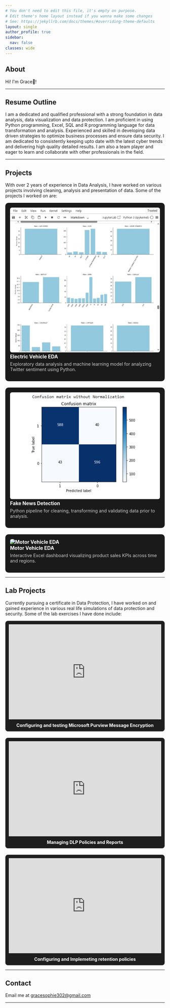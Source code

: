 ```yaml
---
# You don't need to edit this file, it's empty on purpose.
# Edit theme's home layout instead if you wanna make some changes
# See: https://jekyllrb.com/docs/themes/#overriding-theme-defaults
layout: single
author_profile: true
sidebar:
  nav: false
classes: wide
---
```

## <a id="home"></a>About
Hi! I'm Grace👋!

---

## <a id="resume"></a>Resume Outline
I am a dedicated and qualified professional with a strong foundation in data analysis, data visualization and data protection. I am proficient in using Python programming, Excel, SQL and R programming language for data transformation and analysis. Experienced and skilled in developing data driven strategies to optimize business processes and ensure data security. I am dedicated to consistently keeping upto date with the latest cyber trends and delivering high quality detailed results. I am also a team player and eager to learn and collaborate with other professionals in the field.

---

## <a id="projects"></a>Projects
With over 2 years of experience in Data Analysis, I have worked on various projects involving cleaning, analysis and presentation of data. Some of the projects I worked on are:

<style>
  .projects-container {
    display: flex;
    flex-wrap: wrap;
    gap: 20px;
    justify-content: space-between;
  }

  .project-card {
    flex: 1 1 300px;
    background-color: #1a1a1a;
    padding: 15px;
    border-radius: 10px;
    box-sizing: border-box;
  }

  .project-card img {
    width: 100%;
    border-radius: 6px;
    height: auto;
  }

  .project-card a {
    color: #fff;
    font-size: 1.1em;
    font-weight: bold;
    text-decoration: none;
  }

  .project-card p {
    color: #ccc;
    margin-top: 5px;
  }

  @media (max-width: 768px) {
    .projects-container {
      flex-direction: column;
    }
  }
</style>

<div class="projects-container">

  <div class="project-card">
    <a href="https://github.com/Grace-Sophie/Electric-Vehicle-EDA" target="_blank">
      <img src="/assets/images/electric vehicle.jpeg" alt="Electric Vehicle EDA">
    </a>
    <div>
      <a href="https://github.com/Grace-Sophie/Electric-Vehicle-EDA" target="_blank">
        Electric Vehicle EDA
      </a>
      <p>Exploratory data analysis and machine learning model for analyzing Twitter sentiment using Python.</p>
    </div>
  </div>

  <div class="project-card">
    <a href="https://github.com/Grace-Sophie/Fake-News-Detection" target="_blank">
      <img src="/assets/images/fake news.PNG" alt="Fake News Detection">
    </a>
    <div>
      <a href="https://github.com/Grace-Sophie/Fake-News-Detection" target="_blank">
        Fake News Detection
      </a>
      <p>Python pipeline for cleaning, transforming and validating data prior to analysis.</p>
    </div>
  </div>

  <div class="project-card">
    <a href="https://github.com/Grace-Sophie/Motor-vehicles-EDA" target="_blank">
      <img src="/assets/img/motor vehicle.PNG" alt="Motor Vehicle EDA">
    </a>
    <div>
      <a href="https://github.com/Grace-Sophie/Motor-vehicles-EDA" target="_blank">
        Motor Vehicle EDA
      </a>
      <p>Interactive Excel dashboard visualizing product sales KPIs across time and regions.</p>
    </div>
  </div>

</div>

---

## <a id="lab"></a>Lab Projects
Currently pursuing a certificate in Data Protection, I have worked on and gained experience in various real life simulations of data protection and security. Some of the lab exercises I have done include:
<style>
  .lab-grid {
    display: grid;
    grid-template-columns: repeat(auto-fit, minmax(280px, 1fr));
    gap: 20px;
  }

  .lab-card {
    display: flex;
    flex-direction: column;
    border: 1px solid #444;
    border-radius: 8px;
    background: #1e1e1e;
    padding: 10px;
    box-shadow: 0 2px 4px rgba(0,0,0,0.05);
  }

  .lab-card iframe {
    flex: 0 0 auto;
    width: 100%;
    height: 300px;
    border: none;
    background: #2a2a2a;
  }

  .lab-title {
    margin-top: 10px;
    font-weight: bold;
    text-align: center;
    color: white;
  }
</style>

<div class="lab-grid">

  <div class="lab-card">
    <iframe src="https://drive.google.com/file/d/1M8uP2iU587MzOuYcmrly1Uf8KC35-uGL/preview" allow="autoplay"></iframe>
    <div class="lab-title">Configuring and testing Microsoft Purview Message Encryption</div>
  </div>

  <div class="lab-card">
    <iframe src="https://drive.google.com/file/d/1lfbD2J1WVB3PFDYJNbZwmtXdrfG0q8nz/preview" allow="autoplay"></iframe>
    <div class="lab-title">Managing DLP Policies and Reports</div>
  </div>

  <div class="lab-card">
    <iframe src="https://drive.google.com/file/d/1GOHTMr9dA7COA7eFfGkDYtf5wnb47e6b/preview" allow="autoplay"></iframe>
    <div class="lab-title">Configuring and Implemeting retention policies</div>
  </div>

</div>

 ---

## <a id="contacts"></a>Contact
Email me at gracesophie302@gmail.com

---
